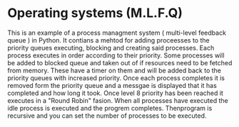 # Operating systems (M.L.F.Q)
This is an example of a process managment system ( multi-level feedback queue ) in Python. It contians a mehtod for adding proceesses to the priority queues executing, blocking and creating said processes. Each process  executes in order according to their priority.
Some processes will be added to blocked queue and taken out of if resources need to be fetched from memory. 
These have a timer on them and will be added back to the priority queues with increased priority.
Once each process completes it is removed form the priority queue and a messgae is displayed that it has completed and how long it took. 
Once level 8 priority has been reached it executes in a "Round Robin" fasion.
When all processes have executed the idle process is executed and the progrem completes.
Thenprogram is recursive and you can set the number of processes to be executed.
